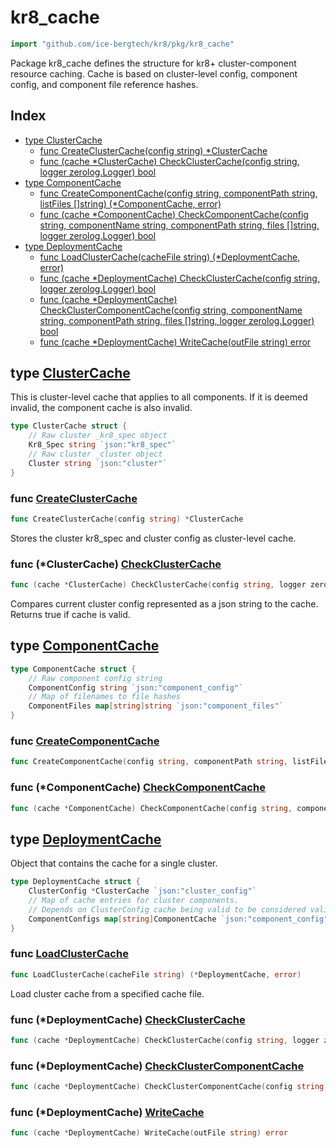 # kr8\_cache

```go
import "github.com/ice-bergtech/kr8/pkg/kr8_cache"
```

Package kr8\_cache defines the structure for kr8\+ cluster\-component resource caching. Cache is based on cluster\-level config, component config, and component file reference hashes.

## Index

- [type ClusterCache](<#ClusterCache>)
  - [func CreateClusterCache\(config string\) \*ClusterCache](<#CreateClusterCache>)
  - [func \(cache \*ClusterCache\) CheckClusterCache\(config string, logger zerolog.Logger\) bool](<#ClusterCache.CheckClusterCache>)
- [type ComponentCache](<#ComponentCache>)
  - [func CreateComponentCache\(config string, componentPath string, listFiles \[\]string\) \(\*ComponentCache, error\)](<#CreateComponentCache>)
  - [func \(cache \*ComponentCache\) CheckComponentCache\(config string, componentName string, componentPath string, files \[\]string, logger zerolog.Logger\) bool](<#ComponentCache.CheckComponentCache>)
- [type DeploymentCache](<#DeploymentCache>)
  - [func LoadClusterCache\(cacheFile string\) \(\*DeploymentCache, error\)](<#LoadClusterCache>)
  - [func \(cache \*DeploymentCache\) CheckClusterCache\(config string, logger zerolog.Logger\) bool](<#DeploymentCache.CheckClusterCache>)
  - [func \(cache \*DeploymentCache\) CheckClusterComponentCache\(config string, componentName string, componentPath string, files \[\]string, logger zerolog.Logger\) bool](<#DeploymentCache.CheckClusterComponentCache>)
  - [func \(cache \*DeploymentCache\) WriteCache\(outFile string\) error](<#DeploymentCache.WriteCache>)


<a name="ClusterCache"></a>
## type [ClusterCache](<https://github.com:icebergtech/kr8/blob/main/pkg/kr8_cache/cache.go#L103-L108>)

This is cluster\-level cache that applies to all components. If it is deemed invalid, the component cache is also invalid.

```go
type ClusterCache struct {
    // Raw cluster _kr8_spec object
    Kr8_Spec string `json:"kr8_spec"`
    // Raw cluster _cluster object
    Cluster string `json:"cluster"`
}
```

<a name="CreateClusterCache"></a>
### func [CreateClusterCache](<https://github.com:icebergtech/kr8/blob/main/pkg/kr8_cache/cache.go#L111>)

```go
func CreateClusterCache(config string) *ClusterCache
```

Stores the cluster kr8\_spec and cluster config as cluster\-level cache.

<a name="ClusterCache.CheckClusterCache"></a>
### func \(\*ClusterCache\) [CheckClusterCache](<https://github.com:icebergtech/kr8/blob/main/pkg/kr8_cache/cache.go#L120>)

```go
func (cache *ClusterCache) CheckClusterCache(config string, logger zerolog.Logger) bool
```

Compares current cluster config represented as a json string to the cache. Returns true if cache is valid.

<a name="ComponentCache"></a>
## type [ComponentCache](<https://github.com:icebergtech/kr8/blob/main/pkg/kr8_cache/cache.go#L137-L142>)



```go
type ComponentCache struct {
    // Raw component config string
    ComponentConfig string `json:"component_config"`
    // Map of filenames to file hashes
    ComponentFiles map[string]string `json:"component_files"`
}
```

<a name="CreateComponentCache"></a>
### func [CreateComponentCache](<https://github.com:icebergtech/kr8/blob/main/pkg/kr8_cache/cache.go#L144>)

```go
func CreateComponentCache(config string, componentPath string, listFiles []string) (*ComponentCache, error)
```



<a name="ComponentCache.CheckComponentCache"></a>
### func \(\*ComponentCache\) [CheckComponentCache](<https://github.com:icebergtech/kr8/blob/main/pkg/kr8_cache/cache.go#L160-L166>)

```go
func (cache *ComponentCache) CheckComponentCache(config string, componentName string, componentPath string, files []string, logger zerolog.Logger) bool
```



<a name="DeploymentCache"></a>
## type [DeploymentCache](<https://github.com:icebergtech/kr8/blob/main/pkg/kr8_cache/cache.go#L43-L48>)

Object that contains the cache for a single cluster.

```go
type DeploymentCache struct {
    ClusterConfig *ClusterCache `json:"cluster_config"`
    // Map of cache entries for cluster components.
    // Depends on ClusterConfig cache being valid to be considered valid.
    ComponentConfigs map[string]ComponentCache `json:"component_config"`
}
```

<a name="LoadClusterCache"></a>
### func [LoadClusterCache](<https://github.com:icebergtech/kr8/blob/main/pkg/kr8_cache/cache.go#L17>)

```go
func LoadClusterCache(cacheFile string) (*DeploymentCache, error)
```

Load cluster cache from a specified cache file.

<a name="DeploymentCache.CheckClusterCache"></a>
### func \(\*DeploymentCache\) [CheckClusterCache](<https://github.com:icebergtech/kr8/blob/main/pkg/kr8_cache/cache.go#L71>)

```go
func (cache *DeploymentCache) CheckClusterCache(config string, logger zerolog.Logger) bool
```



<a name="DeploymentCache.CheckClusterComponentCache"></a>
### func \(\*DeploymentCache\) [CheckClusterComponentCache](<https://github.com:icebergtech/kr8/blob/main/pkg/kr8_cache/cache.go#L80-L86>)

```go
func (cache *DeploymentCache) CheckClusterComponentCache(config string, componentName string, componentPath string, files []string, logger zerolog.Logger) bool
```



<a name="DeploymentCache.WriteCache"></a>
### func \(\*DeploymentCache\) [WriteCache](<https://github.com:icebergtech/kr8/blob/main/pkg/kr8_cache/cache.go#L50>)

```go
func (cache *DeploymentCache) WriteCache(outFile string) error
```

